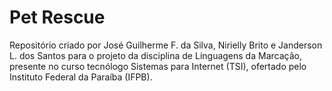 # Pet Rescue
Repositório criado por José Guilherme F. da Silva, Nirielly Brito e Janderson L. dos Santos para o projeto da disciplina de Linguagens da Marcação, presente no curso tecnólogo Sistemas para Internet (TSI), ofertado pelo Instituto Federal da Paraíba (IFPB). 

